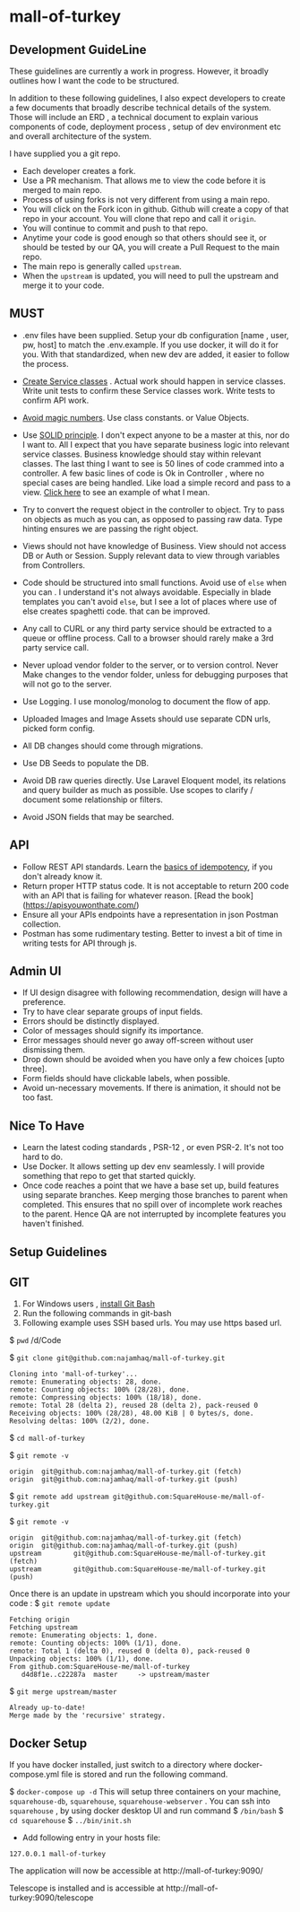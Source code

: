 # mall-of-turkey
Development GuideLine
---------------------

These guidelines are currently a work in progress. However, it broadly outlines how I want the code to be structured.

In addition to these following guidelines, I also expect developers to create a few documents that broadly describe technical details of the system. Those will include an ERD , a technical document to explain various components of code, deployment process , setup of dev environment etc and overall architecture of the system.


I have supplied you a git repo. 
* Each developer creates a fork. 
* Use a PR mechanism. That allows me to view the code before it is merged to main repo. 
* Process of using forks is not very different from using a main repo.
* You will click on the Fork icon in github. Github will create a copy of that repo in your account. You will clone that repo and call it `origin`.
* You will continue to commit and push to that repo.
* Anytime your code is good enough so that others should see it, or should be tested by our QA, you will create a Pull Request to the main repo.
* The main repo is generally called `upstream`. 
* When the `upstream` is updated, you will need to pull the upstream and merge it to your code.

MUST
----
* .env files have been supplied. Setup your db configuration [name , user, pw, host] to match the .env.example. If you use docker, it will do it for you. With that standardized, when new dev are added, it easier to follow the process.
* [Create Service classes](https://github.com/SquareHouse-me/joko-backend/pull/18) . Actual work should happen in service classes. Write unit tests to confirm these Service classes work. Write tests to confirm API work.
* [Avoid magic numbers](https://www.pluralsight.com/tech-blog/avoiding-magic-numbers/). Use class constants. or Value Objects.
* Use [SOLID principle](https://en.wikipedia.org/wiki/SOLID). I don't expect anyone to be a master at this, nor do I want to. All I expect that you have separate business logic into relevant service classes. Business knowledge should stay within relevant classes. The last thing I want to see is 50 lines of code crammed into a controller. A few basic lines of code is Ok in Controller , where no special cases are being handled. Like load a simple record and pass to a view. [Click here](https://github.com/SquareHouse-me/joko-backend/pull/18) to see an example of what I mean.
* Try to convert the request object in the controller to object. Try to pass on objects as much as you can, as opposed to passing raw data. Type hinting ensures we are passing the right object.
* Views should not have knowledge of Business. View should not access DB or Auth or Session. Supply relevant data to view through variables from Controllers.
* Code should be structured into small functions. Avoid use of `else` when you can . I understand it's not always avoidable. Especially in blade templates you can't avoid `else`, but I see a lot of places where use of else creates spaghetti code. that can be improved.
* Any call to CURL or any third party service should be extracted to a queue or offline process. Call to a browser should rarely make a 3rd party service call.
* Never upload vendor folder to the server, or to version control. Never Make changes to the vendor folder, unless for debugging purposes that will not go to the server.
* Use Logging. I use monolog/monolog to document the flow of app.
* Uploaded Images and Image Assets should use separate CDN urls, picked form config.

* All DB changes should come through migrations.
* Use DB Seeds to populate the DB.
* Avoid DB raw queries directly. Use Laravel Eloquent model, its relations and query builder as much as possible. Use scopes to clarify / document some relationship or filters.
* Avoid JSON fields that may be searched.


API
----
* Follow REST API standards. Learn the [basics of idempotency](https://restfulapi.net/idempotent-rest-apis/), if you don't already  know it.
* Return proper HTTP status code. It is not acceptable to return 200 code with an API that is failing for whatever reason. [Read the book] (https://apisyouwonthate.com/) 
* Ensure all your APIs endpoints have a representation in json Postman collection.
* Postman has some rudimentary testing. Better to invest a bit of time in writing tests for API through js.
 
Admin UI
--------
* If UI design disagree with following recommendation, design will have a preference. 
* Try to have clear separate groups of input fields.
* Errors should be distinctly displayed.
* Color of messages should signify its importance.
* Error messages should never go away off-screen without user dismissing them.
* Drop down should be avoided when you have only a few choices [upto three].
* Form fields should have clickable labels, when possible. 
* Avoid un-necessary movements. If there is animation, it should not be too fast.

 
Nice To Have
------------
* Learn the latest coding standards , PSR-12 , or even PSR-2. It's not too hard to do.
* Use Docker. It allows setting up dev env seamlessly. I will provide something that repo to get that started quickly.
* Once code reaches a point that we have a base set up, build features using separate branches. Keep merging those branches to parent when completed. This ensures that no spill over of incomplete work reaches to the parent. Hence QA are not interrupted by incomplete features you haven't finished. 



Setup Guidelines
-----------------
GIT
----
1. For Windows users , [install Git Bash](https://git-scm.com/downloads)
2. Run the following commands in git-bash
3. Following example uses SSH based urls. You may use https based url. 

$ `pwd`
/d/Code

$ `git clone git@github.com:najamhaq/mall-of-turkey.git`
```
Cloning into 'mall-of-turkey'...
remote: Enumerating objects: 28, done.
remote: Counting objects: 100% (28/28), done.
remote: Compressing objects: 100% (18/18), done.
remote: Total 28 (delta 2), reused 28 (delta 2), pack-reused 0
Receiving objects: 100% (28/28), 48.00 KiB | 0 bytes/s, done.
Resolving deltas: 100% (2/2), done.
```

$ `cd mall-of-turkey`

$ `git remote -v`
```
origin  git@github.com:najamhaq/mall-of-turkey.git (fetch)
origin  git@github.com:najamhaq/mall-of-turkey.git (push)
```

$ `git remote add upstream git@github.com:SquareHouse-me/mall-of-turkey.git`

$ `git remote -v`
```
origin  git@github.com:najamhaq/mall-of-turkey.git (fetch)
origin  git@github.com:najamhaq/mall-of-turkey.git (push)
upstream        git@github.com:SquareHouse-me/mall-of-turkey.git (fetch)
upstream        git@github.com:SquareHouse-me/mall-of-turkey.git (push)
```

Once there is an update in upstream which you should incorporate into your code :
$ `git remote update`
```
Fetching origin
Fetching upstream
remote: Enumerating objects: 1, done.
remote: Counting objects: 100% (1/1), done.
remote: Total 1 (delta 0), reused 0 (delta 0), pack-reused 0
Unpacking objects: 100% (1/1), done.
From github.com:SquareHouse-me/mall-of-turkey
   d4d8f1e..c22287a  master     -> upstream/master
```
$ `git merge upstream/master`
```
Already up-to-date!
Merge made by the 'recursive' strategy.
```

Docker Setup
------------
If you have docker installed, just switch to a directory where docker-compose.yml file is stored and run the following command.

$ `docker-compose up -d`
This will setup three containers on your machine, `squarehouse-db`, `squarehouse`, `squarehouse-webserver` .
You can ssh into `squarehouse` , by using docker desktop UI and run command 
$ `/bin/bash`
$ `cd squarehouse`
$ `../bin/init.sh`


* Add following entry in your hosts file:

`127.0.0.1 mall-of-turkey`

The application will now be accessible at http://mall-of-turkey:9090/

Telescope is installed and is accessible at http://mall-of-turkey:9090/telescope